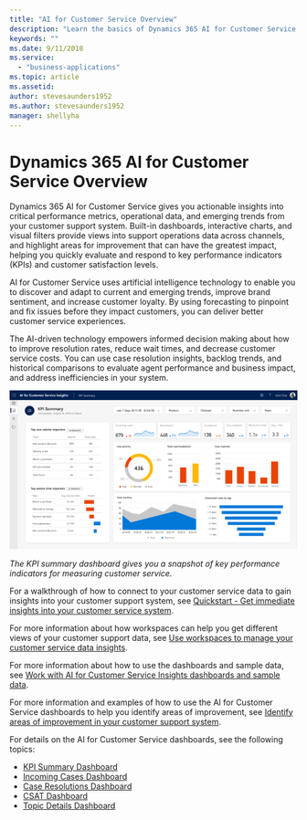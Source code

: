 ```yaml
---
title: "AI for Customer Service Overview"
description: "Learn the basics of Dynamics 365 AI for Customer Service."
keywords: ""
ms.date: 9/11/2018
ms.service:
  - "business-applications"
ms.topic: article
ms.assetid: 
author: stevesaunders1952
ms.author: stevesaunders1952
manager: shellyha
---
```


# Dynamics 365 AI for Customer Service Overview

Dynamics 365 AI for Customer Service gives you actionable insights into critical performance metrics, operational data, and emerging trends from your customer support system. Built-in dashboards, interactive charts, and visual filters provide views into support operations data across channels, and highlight areas for improvement that can have the greatest impact, helping you quickly evaluate and respond to key performance indicators (KPIs) and customer satisfaction levels.

AI for Customer Service uses artificial intelligence technology to enable you to discover and adapt to current and emerging trends, improve brand sentiment, and increase customer loyalty. By using forecasting to pinpoint and fix issues before they impact customers, you can deliver better customer service experiences.

The AI-driven technology empowers informed decision making about how to improve resolution rates, reduce wait times, and decrease customer service costs. You can use case resolution insights, backlog trends, and historical comparisons to evaluate agent performance and business impact, and address inefficiencies in your system.

![KPI Summary dashboard](media/ai-customer-service-insights.png)

*The KPI summary dashboard gives you a snapshot of key performance indicators for measuring customer service.*

For a walkthrough of how to connect to your customer service data to gain insights into your customer support system, see [Quickstart - Get immediate insights into your customer service system](ai-csi-quickstart.md).

For more information about how workspaces can help you get different views of your customer support data, see [Use workspaces to manage your customer service data insights](ai-csi-workspaces.md).

For more information about how to use the dashboards and sample data, see [Work with AI for Customer Service Insights dashboards and sample data](ai-csi-use-dash-sample-data.md).

For more information and examples of how to use the AI for Customer Service dashboards to help you identify areas of improvement, see [Identify areas of improvement in your customer support system](ai-csi-improve-system.md).

For details on the AI for Customer Service dashboards, see the following topics:

* [KPI Summary Dashboard](ai-csi-dash-kpi-summary.md)
* [Incoming Cases Dashboard](ai-csi-dash-incoming-cases.md)
* [Case Resolutions Dashboard](ai-csi-dash-case-resolutions.md)
* [CSAT Dashboard](ai-csi-dash-CSAT.md)
* [Topic Details Dashboard](ai-csi-topic-details.md)
